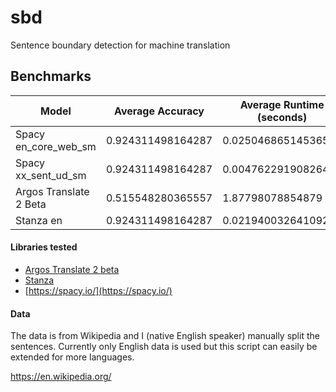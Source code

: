 # sbd
Sentence boundary detection for machine translation

## Benchmarks
| Model                  | Average Accuracy  | Average Runtime (seconds) |
| ---------------------- | ----------------- | ------------------------- |
| Spacy en_core_web_sm   | 0.924311498164287 | 0.0250468651453654        |
| Spacy xx_sent_ud_sm    | 0.924311498164287 | 0.00476229190826416       |
| Argos Translate 2 Beta | 0.515548280365557 | 1.87798078854879          |
| Stanza en              | 0.924311498164287 | 0.0219400326410929        |

#### Libraries tested
- [Argos Translate 2 beta](https://github.com/argosopentech/argos-translate/tree/v2)
- [Stanza](https://stanfordnlp.github.io/stanza/)
- [https://spacy.io/](https://spacy.io/)

#### Data
The data is from Wikipedia and I (native English speaker) manually split the sentences. Currently only English data is used but this script can easily be extended for more languages.

https://en.wikipedia.org/
